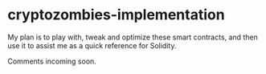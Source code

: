 # cryptozombies-implementation
 My plan is to play with, tweak and optimize these smart contracts, 
 and then use it to assist me as a quick reference for Solidity. 

Comments incoming soon. 
